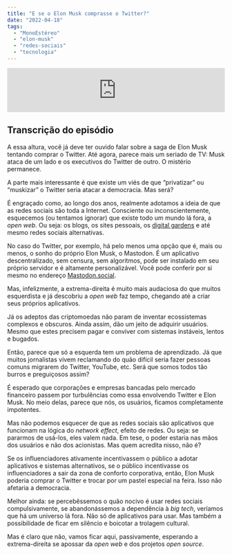 ```yaml
---
title: "E se o Elon Musk comprasse o Twitter?"
date: "2022-04-18"
tags: 
  - "MonoEstéreo"
  - "elon-musk"
  - "redes-sociais"
  - "tecnologia"
---
```


<iframe src="https://anchor.fm/monoestereo/embed/episodes/E-se-o-Elon-Musk-comprasse-o-Twitter-e1hb1g0" height="102px" width="100%" frameborder="0" scrolling="no"></iframe>

## Transcrição do episódio

A essa altura, você já deve ter ouvido falar sobre a saga de Elon Musk tentando comprar o Twitter. Até agora, parece mais um seriado de TV: Musk ataca de um lado e os executivos do Twitter de outro. O mistério permanece.

A parte mais interessante é que existe um viés de que “privatizar” ou “muskizar” o Twitter seria atacar a democracia. Mas será?

É engraçado como, ao longo dos anos, realmente adotamos a ideia de que as redes sociais são toda a Internet. Consciente ou inconscientemente, esquecemos (ou tentamos ignorar) que existe todo um mundo lá fora, a _open web_. Ou seja: os blogs, os sites pessoais, os [digital gardens](https://eduf.me/digital-gardens/) e até mesmo redes sociais alternativas.

No caso do Twitter, por exemplo, há pelo menos uma opção que é, mais ou menos, o sonho do próprio Elon Musk, o Mastodon. É um aplicativo descentralizado, sem censura, sem algoritmos, pode ser instalado em seu próprio servidor e é altamente personalizável. Você pode conferir por si mesmo no endereço [Mastodon.social](https://mastodon.social).

Mas, infelizmente, a extrema-direita é muito mais audaciosa do que muitos esquerdista e já descobriu a _open web_ faz tempo, chegando até a criar seus próprios aplicativos.

Já os adeptos das criptomoedas não param de inventar ecossistemas complexos e obscuros. Ainda assim, dão um jeito de adquirir usuários. Mesmo que estes precisem pagar e conviver com sistemas instáveis, lentos e bugados.

Então, parece que só a esquerda tem um problema de aprendizado. Já que muitos jornalistas vivem reclamando do quão difícil seria fazer pessoas comuns migrarem do Twitter, YouTube, etc. Será que somos todos tão burros e preguiçosos assim?

É esperado que corporações e empresas bancadas pelo mercado financeiro passem por turbulências como essa envolvendo Twitter e Elon Musk. No meio delas, parece que nós, os usuários, ficamos completamente impotentes.

Mas não podemos esquecer de que as redes sociais são aplicativos que funcionam na lógica do _network effect_, efeito de redes. Ou seja: se pararmos de usá-los, eles valem nada. Em tese, o poder estaria nas mãos dos usuários e não dos acionistas. Mas quem acredita nisso, não é?

Se os influenciadores ativamente incentivassem o público a adotar aplicativos e sistemas alternativos, se o público incentivasse os influenciadores a sair da zona de conforto corporativa, então, Elon Musk poderia comprar o Twitter e trocar por um pastel especial na feira. Isso não afetaria a democracia.

Melhor ainda: se percebêssemos o quão nocivo é usar redes sociais compulsivamente, se abandonássemos a dependência à _big tech_, veríamos que há um universo lá fora. Não só de aplicativos para usar. Mas também a possibilidade de ficar em silêncio e boicotar a trolagem cultural.

Mas é claro que não, vamos ficar aqui, passivamente, esperando a extrema-direita se apossar da _open web_ e dos projetos _open source_.
